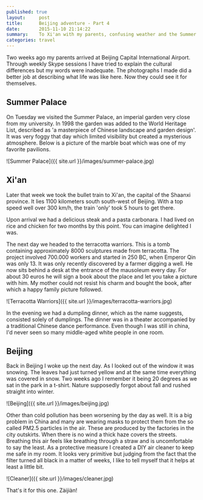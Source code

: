 ```yaml
---
published: true
layout:     post
title:      Beijing adventure - Part 4
date:       2015-11-10 21:14:22
summary:    To Xi'an with my parents, confusing weather and the Summer Palace.
categories: travel
---
```


Two weeks ago my parents arrived at Beijing Capital International Airport. Through weekly Skype sessions I have tried to explain the cultural differences but my words were inadequate. The photographs I made did a better job at describing what life was like here. Now they could see it for themselves.

## Summer Palace
On Tuesday we visited the Summer Palace, an imperial garden very close from my university. In 1998 the garden was added to the World Heritage List, described as 'a masterpiece of Chinese landscape and garden design'. It was very foggy that day which limited visibility but created a mysterious atmosphere. Below is a picture of the marble boat which was one of my favorite pavilions.

![Summer Palace]({{ site.url }}/images/summer-palace.jpg)

## Xi'an
Later that week we took the bullet train to Xi'an, the capital of the Shaanxi province. It lies 1100 kilometers south south-west of Beijing. With a top speed well over 300 km/h, the train 'only' took 5 hours to get there.

Upon arrival we had a delicious steak and a pasta carbonara. I had lived on rice and chicken for two months by this point. You can imagine delighted I was.

The next day we headed to the terracotta warriors. This is a tomb containing approximately 8000 sculptures made from terracotta. The project involved 700.000 workers and started in 250 BC, when Emperor Qin was only 13. It was only recently discovered by a farmer digging a well. He now sits behind a desk at the entrance of the mausoleum every day. For about 30 euros he will sign a book about the place and let you take a picture with him. My mother could not resist his charm and bought the book, after which a happy family picture followed.

![Terracotta Warriors]({{ site.url }}/images/terracotta-warriors.jpg)

In the evening we had a dumpling dinner, which as the name suggests, consisted solely of dumplings. The dinner was in a theater accompanied by a traditional Chinese dance performance. Even though I was still in china, I'd never seen so many middle-aged white people in one room. 

## Beijing
Back in Beijing I woke up the next day. As I looked out of the window it was snowing. The leaves had just turned yellow and at the same time everything was covered in snow. Two weeks ago I remember it being 20 degrees as we sat in the park in a t-shirt. Nature supposedly forgot about fall and rushed straight into winter. 

![Beijing]({{ site.url }}/images/beijing.jpg)

Other than cold pollution has been worsening by the day as well. It is a big problem in China and many are wearing masks to protect them from the so called PM2.5 particles in the air. These are produced by the factories in the city outskirts. When there is no wind a thick haze covers the streets. Breathing this air feels like breathing through a straw and is uncomfortable to say the least. As a protective measure I created a DIY air cleaner to keep me safe in my room. It looks very primitive but judging from the fact that the filter turned all black in a matter of weeks, I like to tell myself that it helps at least a little bit.

![Cleaner]({{ site.url }}/images/cleaner.jpg)

That's it for this one. Zàijiàn!

